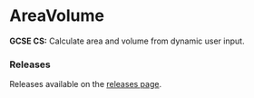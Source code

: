 # AreaVolume

**GCSE CS:** Calculate area and volume from dynamic user input.

### Releases

Releases available on the [releases page](https://github.com/inventor02/AreaVolume/releases).
